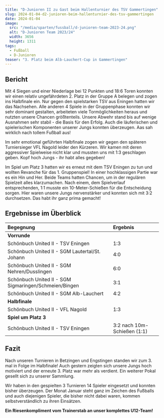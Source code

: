 ```yaml
---
title: "D-Junioren II zu Gast beim Hallenturnier des TSV Gammertingen"
slug: 2024-01-04-d2-junioren-beim-hallenturnier-des-tsv-gammertingen
date: 2024-01-04
image:
  src: "/media/sparten/fussball/d-junioren-team-2023-24.png"
  alt: "D-Junioren Team 2023/24"
  width: 3656
  height: 1311
tags:
  - Fußball
  - D-Junioren
teaser: "3. Platz beim Alb-Lauchert-Cup in Gammertingen"
---
```

## Bericht

Mit 4 Siegen und einer Niederlage bei 12 Punkten und 18:6 Toren konnten wir einen relativ ungefährdeten 2. Platz in der Gruppe A belegen und zogen ins Halbfinale ein. Nur gegen den spielstarken TSV aus Eningen hatten wir das Nachsehen. Alle anderen 4 Spiele in der Gruppenphase konnten wir sehr dominant gestalten, arbeiteten viele Tormöglichkeiten heraus und nutzten unsere Chancen größtenteils. Unsere Abwehr stand bis auf wenige Ausnahmen sehr stabil - die Basis für den Erfolg. Auch die läuferischen und spielerischen Komponenten unserer Jungs konnten überzeugen. Aas sah wirklich nach tollem Fußball aus!

Im sehr emotional geführten Halbfinale zogen wir gegen den späteren Turniersieger VFL Nagold leider den Kürzeren. Wir kamen mit deren aggressiver Spielweise nicht klar und mussten uns mit 1:3 geschlagen geben. Kopf hoch Jungs - ihr habt alles gegeben!

Im Spiel um Platz 3 hatten wir es erneut mit dem TSV Eningen zu tun und wollten Revanche für das 1. Gruppenspiel! In einer hochklassigen Partie war es ein Hin und Her. Beide Teams hatten Chancen, um in der regulären Spielzeit alles klarzumachen. Nach einem, dem Spielverlauf entsprechenden, 1:1 musste ein 10-Meter-Schießen für die Entscheidung sorgen. Hier waren unsere Jungs nervenstärker und konnten sich mit 3:2 durchsetzen. Das habt ihr ganz prima gemacht!

## Ergebnisse im Überblick

| Begegnung                                             | Ergebnis                    |
|:------------------------------------------------------|:----------------------------|
| **Vorrunde**                                          |                             | 
| Schönbuch United II - TSV Eningen                     | 1:3                         |
| Schönbuch United II - SGM Lautertal/St. Johann        | 4:0                         | 
| Schönbuch United II - SGM Nehren/Dusslingen           | 6:0                         |
| Schönbuch United II - SGM Sigmaringen/Schmeien/Bingen | 3:1                         |
| Schönbuch United II - SGM Alb-Lauchert                | 4:2                         |
| **Halbfinale**                                        |                             |
| Schönbuch United II - VFL Nagold                      | 1:3                         |
| **Spiel um Platz 3**                                  |                             |
| Schönbuch United II - TSV Eningen                     | 3:2 nach 10m-Schießen (1:1) |

## Fazit

Nach unseren Turnieren in Betzingen und Engstingen standen wir zum 3. mal in Folge im Halbfinale! Auch gestern zeigten sich unsere Jungs hoch motiviert und der erneute 3. Platz war mehr als verdient. Ein weiterer Pokal gesellt sich zu unserer Sammlung.

Wir haben in den gespielten 3 Turnieren 14 Spieler eingesetzt und konnten bisher überzeugen. Der Monat Januar steht ganz im Zeichen des Fußballs und auch diejenigen Spieler, die bisher nicht dabei waren, kommen selbstverständlich zu ihren Einsätzen.

**Ein Riesenkompliment vom Trainerstab an unser komplettes U12-Team!**

